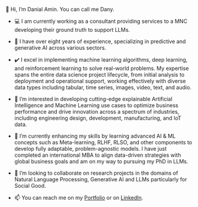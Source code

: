 👋 Hi, I’m Danial Amin. You can call me Dany.

- 💻 I am currently working as a consultant providing services to a MNC developing their ground truth to support LLMs.
- 📇 I have over eight years of experience, specializing in predictive and generative AI across various sectors.
  
- ✔️ I excel in implementing machine learning algorithms, deep learning, and reinforcement learning to solve real-world problems. My expertise spans the entire data science project lifecycle, from initial analysis to deployment and operational support, working effectively with diverse data types including tabular, time series, images, video, text, and audio.

- 👀 I’m interested in developing cutting-edge explainable Artificial Intelligence and Machine Learning use cases to optimize business performance and drive innovation across a spectrum of industries, including engineering design, development, manufacturing, and IoT data.

- 🌱 I’m currently enhancing my skills by learning advanced AI & ML concepts such as Meta-learning, RLHF, RLSO, and other components to develop fully adaptable, problem-agnostic models. I have just completed an international MBA to align data-driven strategies with global business goals and am on my way to pursuing my PhD in LLMs.

- 💞️ I’m looking to collaborate on research projects in the domains of Natural Language Processing, Generative AI and LLMs particularly for Social Good.

- 📫 You can reach me on my [Portfolio](https://danial-amin.github.io/) or on [LinkedIn](https://www.linkedin.com/in/danialamin/).
